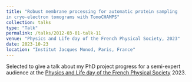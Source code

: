```yaml
---
title: "Robust membrane processing for automatic protein sampling
in cryo-electron tomograms with TomoCHAMPS"
collection: talks
type: "Talk"
permalink: /talks/2012-03-01-talk-11
venue: "Physics and Life day of the French Physical Society, 2023"
date: 2023-10-23
location: "Institut Jacques Monod, Paris, France"
---
```


Selected to give a talk about my PhD project progress for a semi-expert audience at the [Physics and Life day of the French Physical Society](https://physique-et-vivant.sciencesconf.org/) 2023.
